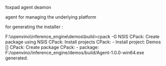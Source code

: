 foxpad agent deamon

agent for managing the underlying platform

for generating the installer :

F:\openvino\inference_engine\demos\build>cpack -G NSIS
CPack: Create package using NSIS
CPack: Install projects
CPack: - Install project: Demos []
CPack: Create package
CPack: - package: F:/openvino/inference_engine/demos/build/Agent-1.0.0-win64.exe generated.
